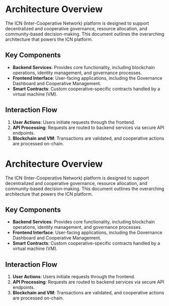 # Architecture Overview

The ICN (Inter-Cooperative Network) platform is designed to support decentralized and cooperative governance, resource allocation, and community-based decision-making. This document outlines the overarching architecture that powers the ICN platform.

## Key Components
- **Backend Services**: Provides core functionality, including blockchain operations, identity management, and governance processes.
- **Frontend Interface**: User-facing applications, including the Governance Dashboard and Cooperative Management.
- **Smart Contracts**: Custom cooperative-specific contracts handled by a virtual machine (VM).

## Interaction Flow
1. **User Actions**: Users initiate requests through the frontend.
2. **API Processing**: Requests are routed to backend services via secure API endpoints.
3. **Blockchain and VM**: Transactions are validated, and cooperative actions are processed on-chain.
# Architecture Overview

The ICN (Inter-Cooperative Network) platform is designed to support decentralized and cooperative governance, resource allocation, and community-based decision-making. This document outlines the overarching architecture that powers the ICN platform.

## Key Components
- **Backend Services**: Provides core functionality, including blockchain operations, identity management, and governance processes.
- **Frontend Interface**: User-facing applications, including the Governance Dashboard and Cooperative Management.
- **Smart Contracts**: Custom cooperative-specific contracts handled by a virtual machine (VM).

## Interaction Flow
1. **User Actions**: Users initiate requests through the frontend.
2. **API Processing**: Requests are routed to backend services via secure API endpoints.
3. **Blockchain and VM**: Transactions are validated, and cooperative actions are processed on-chain.
